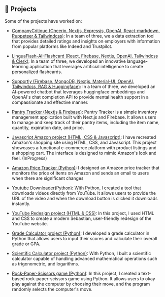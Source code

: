  ## 📖 Projects
 Some of the projects have worked on:
 - [CompanyCritique (Cheerio, Nextjs, Expressjs, OpenAI, React-markdown, Puppeteer & Tailwindcss)](https://github.com/VriaA/CompanyCritique):
   In a team of three, we a data extraction tool that provides detailed ratings and insights on employers with information from popular platforms like Indeed and Trustpilot.
 
 - [LinguaFlash-AI-Flashcard (React, Firebase, Nextjs, OpenAI, Tailwindcss & Clerk)](https://github.com/tobilobasalawu/LinguaFlash-AI-Flashcard):
   In a team of three, we developed an innovative language-learning application that leverages artificial intelligence to create personalized flashcards.
 
 - [Supportly (Firebase, MongoDB, Nextjs, Material-UI, OpenAI, Tailwindcss, RAG & Huggingface)](https://github.com/VriaA/Supportly):
   In a team of three, we developed an AI-powered chatbot that leverages huggingface embeddings and OpenAI's chat completion API to provide mental health support in a compassionate and effective manner.
 
 - [Pantry Tracker (Nextjs & Firebase)](https://github.com/tobilobasalawu/pantryTracker):
   Pantry Tracker is a simple inventory management application built with Next.js and Firebase. It allows users to manage and keep track of their pantry items, including the item name, quantity, expiration date, and price.
 
 - [Javascript Amazon project (HTML, CSS & Javascript)](https://github.com/tobilobasalawu/javascript-amazon-project):
   I have recreated Amazon's shopping site using HTML, CSS, and Javascript. This project showcases a functional e-commerce platform with product listings and a shopping cart. The interface is designed to mimic Amazon's look and feel. (InProgress)

 - [Amazon Price Tracker (Python)](https://github.com/tobilobasalawu/Amazon_price_tracker):
    I designed an Amazon price tracker that monitors the price of items on Amazon and sends an email to users when there are significant changes

- [Youtube Downloader(Python)](https://github.com/tobilobasalawu/youtubeDownloader):
   With Python, I created a tool that downloads videos directly from YouTube. It allows users to provide the URL of the video and when the download button is clicked it downloads instantly.
 
- [YouTube Redesign project (HTML & CSS)](https://github.com/tobilobasalawu/youtuberedesign):
    In this project, I used HTML and CSS to create a modern Sebastian, user-friendly redesign of the YouTube website.

- [Grade Calculator project (Python)](https://github.com/tobilobasalawu/mini_python_programs/blob/main/Grade_Calculator_updated.py):
    I developed a grade calculator in Python that allows users to input their scores and calculate their overall grade or GPA.

- [Scientific Calculator project (Python)](https://github.com/tobilobasalawu/mini_python_programs/blob/main/Scientifc_Calculator.py):
    With Python, I built a scientific calculator capable of handling advanced mathematical operations such as trigonometric, and logarithms.

- [Rock-Paper-Scissors game (Python)](https://github.com/tobilobasalawu/mini_python_programs/blob/main/Rock-Paper-Scissors%20game.py):
    In this project, I created a text-based rock-paper-scissors game using Python. It allows users to okay play against the computer by choosing their move, and the program randomly selects the computer's move.

